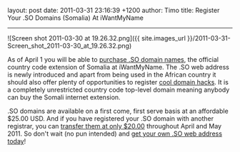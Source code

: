 layout: post
date: 2011-03-31 23:16:39 +1200
author: Timo
title: Register Your .SO Domains (Somalia) At iWantMyName


----

![Screen shot 2011-03-30 at 19.26.32.png]({{ site.images_url }}/2011-03-31-Screen_shot_2011-03-30_at_19.26.32.png)

As of April 1 you will be able to [purchase .SO domain names](https://iwantmyname.com/domains/so-somali-domain-name-registration-for-somalia), the official country code extension of Somalia at iWantMyName. The .SO web address is newly introduced and apart from being used in the African country it should also offer plenty of opportunities to register [cool domain hacks](https://iwantmyname.com/blog/2009/05/how-to-find-a-domain-hack.html). It is a completely unrestricted country code top-level domain meaning anybody can buy the Somali internet extension.

.SO domains are available on a first come, first serve basis at an affordable $25.00 USD. And if you have registered your .SO domain with another registrar, you can [transfer them at only $20.00](https://iwantmyname.com/domains/so-domain-registrar-transfer-somalia) throughout April and May 2011. So don't wait (no pun intended) and [get your own .SO web address today](https://iwantmyname.com/domains/so-somali-domain-name-registration-for-somalia)!
